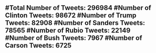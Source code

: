 #Total Number of Tweets: 296984 
#Number of Clinton Tweets: 98672
#Number of Trump Tweets: 82908
#Number of Sanders Tweets: 78565
#Number of Rubio Tweets: 22149
#Number of Bush Tweets: 7967
#Number of Carson Tweets: 6725
---
